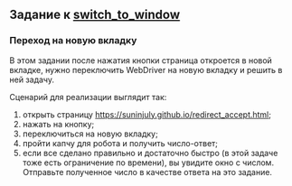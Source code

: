 ## Задание к [switch_to_window](../solutions/switch_to_window.py)

### Переход на новую вкладку

В этом задании после нажатия кнопки страница откроется в новой вкладке, нужно переключить WebDriver на новую вкладку
и решить в ней задачу.

Сценарий для реализации выглядит так:

1) открыть страницу https://suninjuly.github.io/redirect_accept.html;
2) нажать на кнопку;
3) переключиться на новую вкладку;
4) пройти капчу для робота и получить число-ответ;
5) если все сделано правильно и достаточно быстро (в этой задаче тоже есть ограничение по времени), вы увидите окно
   с числом. Отправьте полученное число в качестве ответа на это задание.
